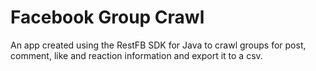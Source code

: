 # Facebook Group Crawl

An app created using the RestFB SDK for Java to crawl groups for post, comment, like and reaction information and export it to a csv.
